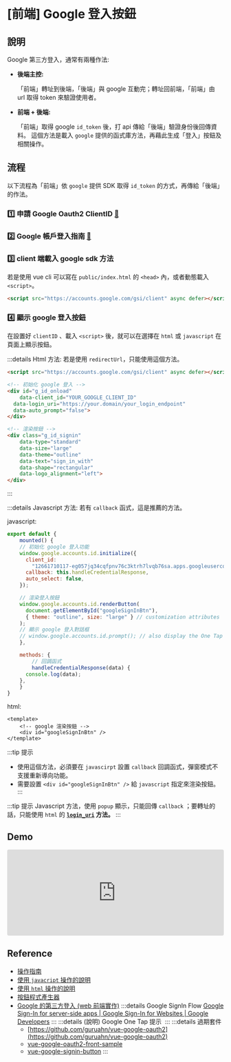 # [前端] Google 登入按鈕

## 說明
Google 第三方登入，通常有兩種作法: 
- **後端主控:**

  「前端」轉址到後端，「後端」與 google 互動完；轉址回前端，「前端」由 url 取得 token 來驗證使用者。

- **前端 + 後端:**

  「前端」取得 google `id_token` 後，打 api 傳給「後端」驗證身份後回傳資料。
  這個方法是載入 `google` 提供的函式庫方法，再藉此生成「登入」按鈕及相關操作。

## 流程

以下流程為「前端」依 `google` 提供 SDK 取得 `id_token` 的方式，再傳給「後端」的作法。

### 1️⃣ 申請 Google Oauth2 ClientID [🔗](https://www.google.com/url?sa=t&rct=j&q=&esrc=s&source=web&cd=&cad=rja&uact=8&ved=2ahUKEwiC5N3gkfD5AhWdwYsBHZWPC7oQFnoECAcQAQ&url=https%3A%2F%2Fconsole.cloud.google.com%2F%3Fhl%3Dzh-TW&usg=AOvVaw0RuyBPGutNP0dN_EgZVQoy)

### 2️⃣ Google 帳戶登入指南 [🔗](https://developers.google.com/identity/gsi/web?hl=zh-tw)

### 3️⃣ client 端載入 google sdk 方法

若是使用 vue cli 可以寫在 `public/index.html` 的 `<head>` 內，或者動態載入 `<script>`。 

```html
<script src="https://accounts.google.com/gsi/client" async defer></script>
```

### 4️⃣ 顯示 google 登入按鈕

在設置好 `clientID` 、載入 `<script>` 後，就可以在選擇在 `html` 或 `javascript` 在頁面上顯示按鈕。

:::details Html 方法:
若是使用 `redirectUrl`，只能使用這個方法。
```html
<script src="https://accounts.google.com/gsi/client" async defer></script>

<!-- 初始化 google 登入 -->
<div id="g_id_onload"
	data-client_id="YOUR_GOOGLE_CLIENT_ID"
  data-login_uri="https://your.domain/your_login_endpoint"
  data-auto_prompt="false">
</div>

<!-- 渲染按鈕 -->
<div class="g_id_signin"
	data-type="standard"
	data-size="large"
	data-theme="outline"
	data-text="sign_in_with"
	data-shape="rectangular"
	data-logo_alignment="left">
</div>
```
:::


:::details Javascript 方法:
若有 `callback` 函式，這是推薦的方法。

javascript:
```js {4-9,12-18}
export default {
	mounted() {
    // 初始化 google 登入功能
    window.google.accounts.id.initialize({
      client_id:
        "12661710117-eg057jq34cqfpnv76c3ktrh7lvqb76sa.apps.googleusercontent.com",
      callback: this.handleCredentialResponse,
      auto_select: false,
    });

    // 渲染登入按鈕
    window.google.accounts.id.renderButton(
      document.getElementById("googleSignInBtn"),
      { theme: "outline", size: "large" } // customization attributes
    );
    // 顯示 google 登入對話框
    // window.google.accounts.id.prompt(); // also display the One Tap dialog
	},

	methods: {
		// 回調函式
		handleCredentialResponse(data) {
      console.log(data);
    },
	}
}
```
html:
```html{3}
<template>
	<!-- google 渲染按鈕 -->
	<div id="googleSignInBtn" />
</template>
```
:::tip 提示
  - 使用這個方法，必須要在 `javascirpt` 設置 `callback` 回調函式，彈窗模式不支援重新導向功能。
  - 需要設置 `<div id="googleSignInBtn" />` 給 `javascript` 指定來渲染按鈕。
:::

:::tip 提示
Javascript 方法，使用 `popup` 顯示，只能回傳 `callback` ；要轉址的話，只能使用 `html` 的 **[`login_uri`](https://developers.google.com/identity/gsi/web/reference/js-reference#login_uri) 方法。**
:::

## Demo
<iframe src="https://codesandbox.io/embed/web-google-signin-button-xian-shi-deng-ru-an-niu-s9kxcn?fontsize=14&hidenavigation=1&theme=dark"
   style="width:100%; height:200px; border:0; border-radius: 4px; overflow:hidden;"
   title="[Web] Google SignIn button 顯示登入按鈕"
   allow="accelerometer; ambient-light-sensor; camera; encrypted-media; geolocation; gyroscope; hid; microphone; midi; payment; usb; vr; xr-spatial-tracking"
   sandbox="allow-forms allow-modals allow-popups allow-presentation allow-same-origin allow-scripts"
></iframe>

## Reference
- [操作指南](https://developers.google.com/identity/gsi/web/guides/get-google-api-clientid)
- [使用 `javacript` 操作的說明](https://developers.google.com/identity/gsi/web/reference/js-reference)
- [使用 `html` 操作的說明](https://developers.google.com/identity/gsi/web/reference/html-reference)
- [按鈕程式產生器](https://developers.google.com/identity/gsi/web/tools/configurator)
- [Google 的第三方登入 (web 前端實作)](https://dwatow.github.io/2021/06-15-google-sign-in-oauth/)
:::details Google SignIn Flow
  [Google Sign-In for server-side apps | Google Sign-In for Websites | Google Developers](https://developers.google.com/identity/sign-in/web/server-side-flow?hl=en)
:::
:::details (說明) Google One Tap 提示
  ![]()
:::
:::details 過期套件
  - [https://github.com/guruahn/vue-google-oauth2](https://github.com/guruahn/vue-google-oauth2)
  - [vue-google-oauth2-front-sample](https://stupefied-darwin-da9533.netlify.app/)
  - [vue-google-signin-button](https://www.npmjs.com/package/vue-google-signin-button)
:::